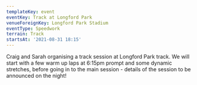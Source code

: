 ```yaml
---
templateKey: event
eventKey: Track at Longford Park
venueForeignKey: Longford Park Stadium
eventType: Speedwork
terrain: Track
startsAt: '2021-08-31 18:15'
---
```

Craig and Sarah organising a track session at Longford Park track. We will start with a few 
warm up laps at 6:15pm prompt and some dynamic stretches, before going in to the main session - details of the session 
to be announced on the night!
